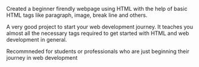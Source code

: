 Created a beginner firendly webpage using HTML with the help of basic HTML tags like paragraph, image, break line and others.

A very good project to start your web development journey. It teaches you almost all the necessary tags required to get started with HTML and web development in general.

Recommneded for students or professionals who are just beginning their journey in web development
